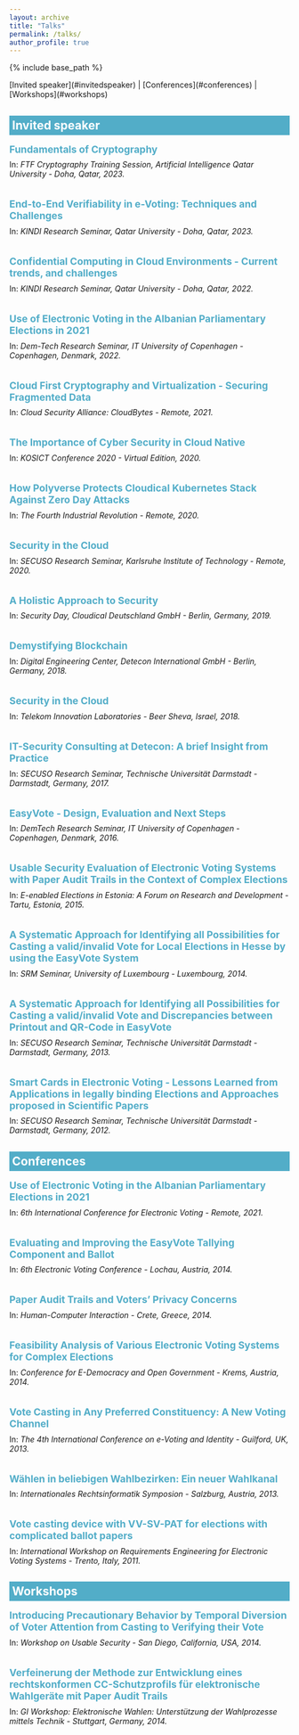 ```yaml
---
layout: archive
title: "Talks"
permalink: /talks/
author_profile: true
---
```


{% include base_path %}


<p></p>
[Invited speaker](#invitedspeaker) | [Conferences](#conferences) | [Workshops](#workshops)


<!-- Invited speaker -->
<h2 id="invitedspeaker" style="color: white; padding: 5px; background-color: #52adc8; margin-bottom: -20px">Invited speaker</h2>

<h2  style="color: #52adc8; font-size: 1.25em;  margin: 2em 0 0.5em;">Fundamentals of Cryptography</h2>
In: <i>FTF Cryptography Training Session, Artificial Intelligence Qatar University - Doha, Qatar, 2023.</i>

<h2  style="color: #52adc8; font-size: 1.25em;  margin: 2em 0 0.5em;">End-to-End Verifiability in e-Voting: Techniques and Challenges</h2>
In: <i>KINDI Research Seminar, Qatar University - Doha, Qatar, 2023.</i>

<h2  style="color: #52adc8; font-size: 1.25em;  margin: 2em 0 0.5em;">Confidential Computing in Cloud Environments - Current trends, and challenges</h2>
In: <i>KINDI Research Seminar, Qatar University - Doha, Qatar, 2022.</i>

<h2  style="color: #52adc8; font-size: 1.25em;  margin: 2em 0 0.5em;">Use of Electronic Voting in the Albanian Parliamentary Elections in 2021</h2>
In: <i>Dem-Tech Research Seminar, IT University of Copenhagen - Copenhagen, Denmark, 2022.</i>

<h2  style="color: #52adc8; font-size: 1.25em;  margin: 2em 0 0.5em;">Cloud First Cryptography and Virtualization - Securing Fragmented Data</h2>
In: <i>Cloud Security Alliance: CloudBytes - Remote, 2021.</i>

<h2  style="color: #52adc8; font-size: 1.25em;  margin: 2em 0 0.5em;">The Importance of Cyber Security in Cloud Native</h2>
In: <i>KOSICT Conference 2020 - Virtual Edition, 2020.</i>

<h2  style="color: #52adc8; font-size: 1.25em;  margin: 2em 0 0.5em;">How Polyverse Protects Cloudical Kubernetes Stack Against Zero Day Attacks</h2>
In: <i>The Fourth Industrial Revolution - Remote, 2020.</i>

<h2  style="color: #52adc8; font-size: 1.25em;  margin: 2em 0 0.5em;">Security in the Cloud</h2>
In: <i>SECUSO Research Seminar, Karlsruhe Institute of Technology - Remote, 2020.</i>

<h2  style="color: #52adc8; font-size: 1.25em;  margin: 2em 0 0.5em;">A Holistic Approach to Security</h2>
In: <i>Security Day, Cloudical Deutschland GmbH - Berlin, Germany, 2019.</i>

<h2  style="color: #52adc8; font-size: 1.25em;  margin: 2em 0 0.5em;">Demystifying Blockchain</h2>
In: <i>Digital Engineering Center, Detecon International GmbH - Berlin, Germany, 2018.</i>

<h2  style="color: #52adc8; font-size: 1.25em;  margin: 2em 0 0.5em;">Security in the Cloud</h2>
In: <i>Telekom Innovation Laboratories - Beer Sheva, Israel, 2018.</i>

<h2  style="color: #52adc8; font-size: 1.25em;  margin: 2em 0 0.5em;">IT-Security Consulting at Detecon: A brief Insight from Practice</h2>
In: <i>SECUSO Research Seminar, Technische Universität Darmstadt - Darmstadt, Germany, 2017.</i>

<h2  style="color: #52adc8; font-size: 1.25em;  margin: 2em 0 0.5em;">EasyVote - Design, Evaluation and Next Steps</h2>
In: <i>DemTech Research Seminar, IT University of Copenhagen - Copenhagen, Denmark, 2016.</i>

<h2  style="color: #52adc8; font-size: 1.25em;  margin: 2em 0 0.5em;">Usable Security Evaluation of Electronic Voting Systems with Paper Audit Trails in the Context of Complex Elections</h2>
In: <i>E-enabled Elections in Estonia: A Forum on Research and Development - Tartu, Estonia, 2015.</i>

<h2  style="color: #52adc8; font-size: 1.25em;  margin: 2em 0 0.5em;">A Systematic Approach for Identifying all Possibilities for Casting a valid/invalid Vote for Local Elections in Hesse by using the EasyVote System</h2>
In: <i>SRM Seminar, University of Luxembourg - Luxembourg, 2014.</i>

<h2  style="color: #52adc8; font-size: 1.25em;  margin: 2em 0 0.5em;">A Systematic Approach for Identifying all Possibilities for Casting a valid/invalid Vote and Discrepancies between Printout and QR-Code in EasyVote</h2>
In: <i>SECUSO Research Seminar, Technische Universität Darmstadt - Darmstadt, Germany, 2013.</i>

<h2  style="color: #52adc8; font-size: 1.25em;  margin: 2em 0 0.5em;">Smart Cards in Electronic Voting - Lessons Learned from Applications in legally binding Elections and Approaches proposed in Scientific Papers</h2>
In: <i>SECUSO Research Seminar, Technische Universität Darmstadt - Darmstadt, Germany, 2012.</i>


<!-- Conferences -->
<h2 id="conferences" style="color: white; padding: 5px; background-color: #52adc8; margin-bottom: -20px">Conferences</h2>

<h2  style="color: #52adc8; font-size: 1.25em;  margin: 2em 0 0.5em;">Use of Electronic Voting in the Albanian Parliamentary Elections in 2021</h2>
In: <i>6th International Conference for Electronic Voting - Remote, 2021.</i>

<h2  style="color: #52adc8; font-size: 1.25em;  margin: 2em 0 0.5em;">Evaluating and Improving the EasyVote Tallying Component and Ballot</h2>
In: <i>6th Electronic Voting Conference - Lochau, Austria, 2014.</i>

<h2  style="color: #52adc8; font-size: 1.25em;  margin: 2em 0 0.5em;">Paper Audit Trails and Voters’ Privacy Concerns</h2>
In: <i>Human-Computer Interaction - Crete, Greece, 2014.</i>

<h2  style="color: #52adc8; font-size: 1.25em;  margin: 2em 0 0.5em;">Feasibility Analysis of Various Electronic Voting Systems for Complex Elections</h2>
In: <i>Conference for E-Democracy and Open Government - Krems, Austria, 2014.</i>

<h2  style="color: #52adc8; font-size: 1.25em;  margin: 2em 0 0.5em;">Vote Casting in Any Preferred Constituency: A New Voting Channel</h2>
In: <i>The 4th International Conference on e-Voting and Identity - Guilford, UK, 2013.</i>

<h2  style="color: #52adc8; font-size: 1.25em;  margin: 2em 0 0.5em;">Wählen in beliebigen Wahlbezirken: Ein neuer Wahlkanal</h2>
In: <i>Internationales Rechtsinformatik Symposion - Salzburg, Austria, 2013.</i>

<h2  style="color: #52adc8; font-size: 1.25em;  margin: 2em 0 0.5em;">Vote casting device with VV-SV-PAT for elections with complicated ballot papers</h2>
In: <i>International Workshop on Requirements Engineering for Electronic Voting Systems - Trento, Italy, 2011.</i>


<!-- Workshops -->
<h2 id="workshops" style="color: white; padding: 5px; background-color: #52adc8; margin-bottom: -20px">Workshops</h2>

<h2  style="color: #52adc8; font-size: 1.25em;  margin: 2em 0 0.5em;">Introducing Precautionary Behavior by Temporal Diversion of Voter Attention from Casting to Verifying their Vote</h2>
In: <i>Workshop on Usable Security - San Diego, California, USA, 2014.</i>

<h2  style="color: #52adc8; font-size: 1.25em;  margin: 2em 0 0.5em;">Verfeinerung der Methode zur Entwicklung eines rechtskonformen CC-Schutzprofils für elektronische Wahlgeräte mit Paper Audit Trails</h2>
In: <i>GI Workshop: Elektronische Wahlen: Unterstützung der Wahlprozesse mittels Technik - Stuttgart, Germany, 2014.</i>
